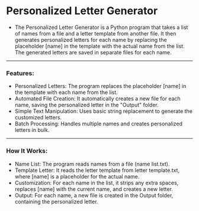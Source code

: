 # Personalized Letter Generator

- The Personalized Letter Generator is a Python program that takes a list of names from a file and a letter template from another file. It then generates personalized letters for each name by replacing the placeholder [name] in the template with the actual name from the list. The generated letters are saved in separate files for each name.

---

### Features:

- Personalized Letters: The program replaces the placeholder [name] in the template with each name from the list.
- Automated File Creation: It automatically creates a new file for each name, saving the personalized letter in the "Output" folder.
- Simple Text Manipulation: Uses basic string replacement to generate the customized letters.
- Batch Processing: Handles multiple names and creates personalized letters in bulk.

---

### How It Works:

- Name List: The program reads names from a file (name list.txt).
- Template Letter: It reads the letter template from letter template.txt, where [name] is a placeholder for the actual name.
- Customization: For each name in the list, it strips any extra spaces, replaces [name] with the current name, and creates a new letter.
- Output: For each name, a new file is created in the Output folder, containing the personalized letter.
